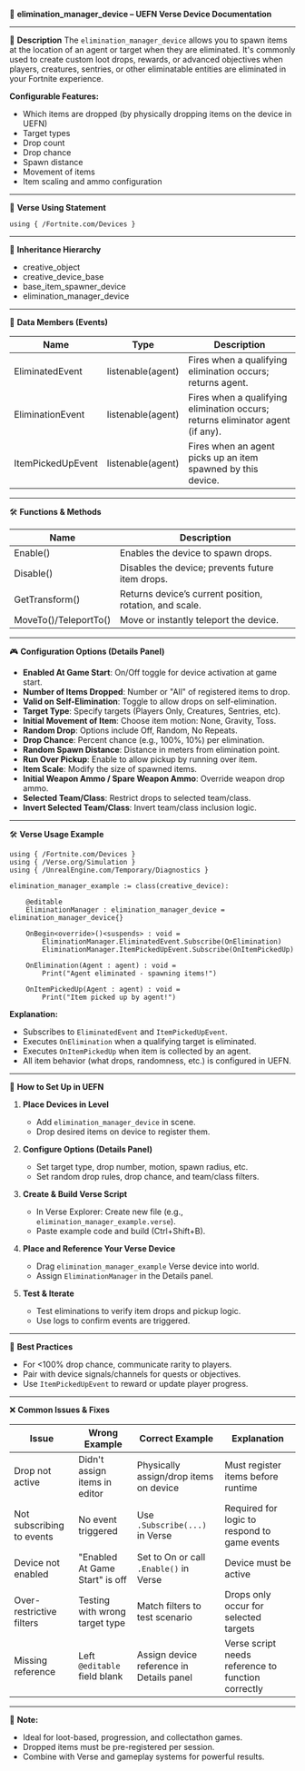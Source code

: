 📘 **elimination\_manager\_device – UEFN Verse Device Documentation**

---

🔹 **Description** The `elimination_manager_device` allows you to spawn items at the location of an agent or target when they are eliminated. It's commonly used to create custom loot drops, rewards, or advanced objectives when players, creatures, sentries, or other eliminatable entities are eliminated in your Fortnite experience.

**Configurable Features:**

- Which items are dropped (by physically dropping items on the device in UEFN)
- Target types
- Drop count
- Drop chance
- Spawn distance
- Movement of items
- Item scaling and ammo configuration

---

🧱 **Verse Using Statement**

```verse
using { /Fortnite.com/Devices }
```

---

🔗 **Inheritance Hierarchy**

- creative\_object
- creative\_device\_base
- base\_item\_spawner\_device
- elimination\_manager\_device

---

🥉 **Data Members (Events)**

| Name              | Type              | Description                                                                    |
| ----------------- | ----------------- | ------------------------------------------------------------------------------ |
| EliminatedEvent   | listenable(agent) | Fires when a qualifying elimination occurs; returns agent.                     |
| EliminationEvent  | listenable(agent) | Fires when a qualifying elimination occurs; returns eliminator agent (if any). |
| ItemPickedUpEvent | listenable(agent) | Fires when an agent picks up an item spawned by this device.                   |

---

🛠️ **Functions & Methods**

| Name                  | Description                                             |
| --------------------- | ------------------------------------------------------- |
| Enable()              | Enables the device to spawn drops.                      |
| Disable()             | Disables the device; prevents future item drops.        |
| GetTransform()        | Returns device’s current position, rotation, and scale. |
| MoveTo()/TeleportTo() | Move or instantly teleport the device.                  |

---

🎮 **Configuration Options (Details Panel)**

- **Enabled At Game Start**: On/Off toggle for device activation at game start.
- **Number of Items Dropped**: Number or "All" of registered items to drop.
- **Valid on Self-Elimination**: Toggle to allow drops on self-elimination.
- **Target Type**: Specify targets (Players Only, Creatures, Sentries, etc).
- **Initial Movement of Item**: Choose item motion: None, Gravity, Toss.
- **Random Drop**: Options include Off, Random, No Repeats.
- **Drop Chance**: Percent chance (e.g., 100%, 10%) per elimination.
- **Random Spawn Distance**: Distance in meters from elimination point.
- **Run Over Pickup**: Enable to allow pickup by running over item.
- **Item Scale**: Modify the size of spawned items.
- **Initial Weapon Ammo / Spare Weapon Ammo**: Override weapon drop ammo.
- **Selected Team/Class**: Restrict drops to selected team/class.
- **Invert Selected Team/Class**: Invert team/class inclusion logic.

---

🛠️ **Verse Usage Example**

```verse
using { /Fortnite.com/Devices }
using { /Verse.org/Simulation }
using { /UnrealEngine.com/Temporary/Diagnostics }

elimination_manager_example := class(creative_device):

    @editable
    EliminationManager : elimination_manager_device = elimination_manager_device{}

    OnBegin<override>()<suspends> : void =
        EliminationManager.EliminatedEvent.Subscribe(OnElimination)
        EliminationManager.ItemPickedUpEvent.Subscribe(OnItemPickedUp)

    OnElimination(Agent : agent) : void =
        Print("Agent eliminated - spawning items!")

    OnItemPickedUp(Agent : agent) : void =
        Print("Item picked up by agent!")
```

**Explanation:**

- Subscribes to `EliminatedEvent` and `ItemPickedUpEvent`.
- Executes `OnElimination` when a qualifying target is eliminated.
- Executes `OnItemPickedUp` when item is collected by an agent.
- All item behavior (what drops, randomness, etc.) is configured in UEFN.

---

💪 **How to Set Up in UEFN**

1. **Place Devices in Level**

   - Add `elimination_manager_device` in scene.
   - Drop desired items on device to register them.

2. **Configure Options (Details Panel)**

   - Set target type, drop number, motion, spawn radius, etc.
   - Set random drop rules, drop chance, and team/class filters.

3. **Create & Build Verse Script**

   - In Verse Explorer: Create new file (e.g., `elimination_manager_example.verse`).
   - Paste example code and build (Ctrl+Shift+B).

4. **Place and Reference Your Verse Device**

   - Drag `elimination_manager_example` Verse device into world.
   - Assign `EliminationManager` in the Details panel.

5. **Test & Iterate**

   - Test eliminations to verify item drops and pickup logic.
   - Use logs to confirm events are triggered.

---

🧠 **Best Practices**

- For <100% drop chance, communicate rarity to players.
- Pair with device signals/channels for quests or objectives.
- Use `ItemPickedUpEvent` to reward or update player progress.

---

❌ **Common Issues & Fixes**

| Issue                     | Wrong Example                  | Correct Example                          | Explanation                                        |
| ------------------------- | ------------------------------ | ---------------------------------------- | -------------------------------------------------- |
| Drop not active           | Didn't assign items in editor  | Physically assign/drop items on device   | Must register items before runtime                 |
| Not subscribing to events | No event triggered             | Use `.Subscribe(...)` in Verse           | Required for logic to respond to game events       |
| Device not enabled        | "Enabled At Game Start" is off | Set to On or call `.Enable()` in Verse   | Device must be active                              |
| Over-restrictive filters  | Testing with wrong target type | Match filters to test scenario           | Drops only occur for selected targets              |
| Missing reference         | Left `@editable` field blank   | Assign device reference in Details panel | Verse script needs reference to function correctly |

---

📅 **Note:**

- Ideal for loot-based, progression, and collectathon games.
- Dropped items must be pre-registered per session.
- Combine with Verse and gameplay systems for powerful results.

